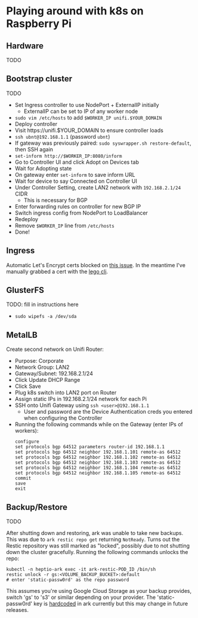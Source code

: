 # Playing around with k8s on Raspberry Pi

## Hardware

TODO

## Bootstrap cluster

TODO

- Set Ingress controller to use NodePort + ExternalIP initially
  - ExternalIP can be set to IP of any worker node
- `sudo vim /etc/hosts` to add `$WORKER_IP unifi.$YOUR_DOMAIN`
- Deploy controller
- Visit https://unifi.$YOUR_DOMAIN to ensure controller loads
- `ssh ubnt@192.168.1.1` (password `ubnt`)
- If gateway was previously paired: `sudo syswrapper.sh restore-default`, then SSH again
- `set-inform http://$WORKER_IP:8080/inform`
- Go to Controller UI and click Adopt on Devices tab
- Wait for Adopting state
- On gateway enter `set-inform` to save inform URL
- Wait for device to say Connected on Controller UI
- Under Controller Setting, create LAN2 network with `192.168.2.1/24` CIDR
  - This is necessary for BGP
- Enter forwarding rules on controller for new BGP IP
- Switch ingress config from NodePort to LoadBalancer
- Redeploy
- Remove `$WORKER_IP` line from `/etc/hosts`
- Done!

## Ingress

Automatic Let's Encrypt certs blocked on [this issue](https://github.com/jetstack/cert-manager/pull/780).
In the meantime I've manually grabbed a cert with the [lego cli](https://github.com/xenolf/lego).

## GlusterFS

TODO: fill in instructions here

- `sudo wipefs -a /dev/sda`

## MetalLB

Create second network on Unifi Router:
- Purpose: Corporate
- Network Group: LAN2
- Gateway/Subnet: 192.168.2.1/24
- Click Update DHCP Range
- Click Save
- Plug k8s switch into LAN2 port on Router
- Assign static IPs in 192.168.2.1/24 network for each Pi
- SSH onto Unifi Gateway using `ssh <user>@192.168.1.1`
  - User and password are the Device Authentication creds you entered when
    configuring the Controller
- Running the following commands while on the Gateway (enter IPs of workers):
  ```
  configure
  set protocols bgp 64512 parameters router-id 192.168.1.1
  set protocols bgp 64512 neighbor 192.168.1.101 remote-as 64512
  set protocols bgp 64512 neighbor 192.168.1.102 remote-as 64512
  set protocols bgp 64512 neighbor 192.168.1.103 remote-as 64512
  set protocols bgp 64512 neighbor 192.168.1.104 remote-as 64512
  set protocols bgp 64512 neighbor 192.168.1.105 remote-as 64512
  commit
  save
  exit
  ```

## Backup/Restore

TODO

After shutting down and restoring, ark was unable to take new backups.
This was due to `ark restic repo get` returning `NotReady`.
Turns out the Restic repository was still marked as "locked", possibly
due to not shutting down the cluster gracefully.
Running the following commands unlocks the repo:

```
kubectl -n heptio-ark exec -it ark-restic-POD_ID /bin/sh
restic unlock -r gs:<VOLUME_BACKUP_BUCKET>:default
# enter 'static-passw0rd' as the repo password
```

This assumes you're using Google Cloud Storage as your backup provides,
switch 'gs' to 's3' or similar depending on your provider.
The 'static-passw0rd' key is [hardcoded](https://github.com/heptio/ark/blob/9f72cf9c614bb4dc02dfacae08c9dcd11fbb5eaa/pkg/restic/repository_keys.go#L33)
in ark currently but this may change in future releases.
